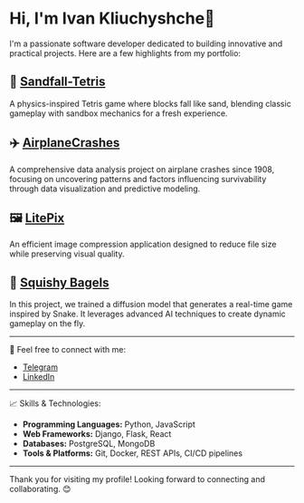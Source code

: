 # Hi, I'm Ivan Kliuchyshche👋

I'm a passionate software developer dedicated to building innovative and practical projects. Here are a few highlights from my portfolio:

## 🧩 [Sandfall-Tetris](https://github.com/Janspitoy/Sandfall-Tetris)  
A physics-inspired Tetris game where blocks fall like sand, blending classic gameplay with sandbox mechanics for a fresh experience.

## ✈️ [AirplaneCrashes](https://github.com/Janspitoy/AirplaneCrashes)  
A comprehensive data analysis project on airplane crashes since 1908, focusing on uncovering patterns and factors influencing survivability through data visualization and predictive modeling.

## 🖼️ [LitePix](https://github.com/Janspitoy/LitePix)  
An efficient image compression application designed to reduce file size while preserving visual quality.

## 🥯 [Squishy Bagels](https://github.com/knekvasil/squishy-bagels)  
In this project, we trained a diffusion model that generates a real-time game inspired by Snake. It leverages advanced AI techniques to create dynamic gameplay on the fly.

---

🔗 Feel free to connect with me:  
- [Telegram](https://t.me/JanSpit0y)  
- [LinkedIn](https://www.linkedin.com/in/ivan-kliuchyshche-426528246/)  

---

📈 Skills & Technologies:  
- **Programming Languages:** Python, JavaScript  
- **Web Frameworks:** Django, Flask, React  
- **Databases:** PostgreSQL, MongoDB  
- **Tools & Platforms:** Git, Docker, REST APIs, CI/CD pipelines  

---

Thank you for visiting my profile! Looking forward to connecting and collaborating. 😊
